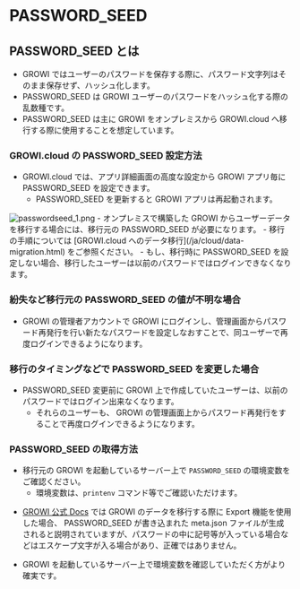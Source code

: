 # PASSWORD_SEED

## PASSWORD_SEED とは

- GROWI ではユーザーのパスワードを保存する際に、パスワード文字列はそのまま保存せず、ハッシュ化します。
- PASSWORD_SEED は GROWI ユーザーのパスワードをハッシュ化する際の乱数種です。
- PASSWORD_SEED は主に GROWI をオンプレミスから GROWI.cloud へ移行する際に使用することを想定しています。

### GROWI.cloud の PASSWORD_SEED 設定方法

- GROWI.cloud では、アプリ詳細画面の高度な設定から GROWI アプリ毎に PASSWORD_SEED を設定できます。
  - PASSWORD_SEED を更新すると GROWI アプリは再起動されます。  
<img :src="$withBase('/assets/images/ja/passwordseed_1.png')" alt="passwordseed_1.png">
- オンプレミスで構築した GROWI からユーザーデータを移行する場合には、移行元の PASSWORD_SEED が必要になります。
  - 移行の手順については [GROWI.cloud へのデータ移行](/ja/cloud/data-migration.html) をご参照ください。
  - もし、移行時に PASSWORD_SEED を設定しない場合、移行したユーザーは以前のパスワードではログインできなくなります。

### 紛失など移行元の PASSWORD_SEED の値が不明な場合

- GROWI の管理者アカウントで GROWI にログインし、管理画面からパスワード再発行を行い新たなパスワードを設定しなおすことで、同ユーザーで再度ログインできるようになります。

### 移行のタイミングなどで PASSWORD_SEED を変更した場合

- PASSWORD_SEED 変更前に GROWI 上で作成していたユーザーは、以前のパスワードではログイン出来なくなります。
  - それらのユーザーも、 GROWI の管理画面上からパスワード再発行をすることで再度ログインできるようになります。

### PASSWORD_SEED の取得方法

- 移行元の GROWI を起動しているサーバー上で `PASSWORD_SEED` の環境変数をご確認ください。
  - 環境変数は、`printenv` コマンド等でご確認いただけます。
<!-- textlint-disable weseek/no-doubled-joshi -->
- [GROWI 公式 Docs](https://docs.growi.org/ja/admin-guide/management-cookbook/export.html) では GROWI のデータを移行する際に Export 機能を使用した場合、 PASSWORD_SEED が書き込まれた meta.json ファイルが生成されると説明されていますが、パスワードの中に記号等が入っている場合などはエスケープ文字が入る場合があり、正確ではありません。
<!-- textlint-enable weseek/no-doubled-joshi -->
- GROWI を起動しているサーバー上で環境変数を確認していただく方がより確実です。

